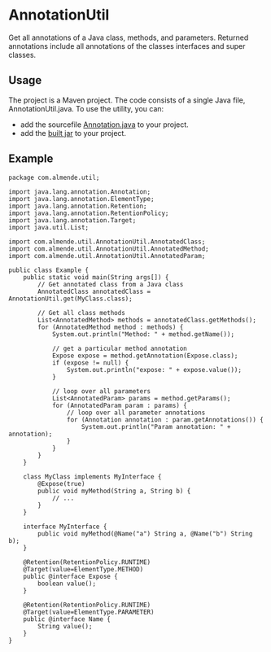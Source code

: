 AnnotationUtil
==============

Get all annotations of a Java class, methods, and parameters. Returned 
annotations include all annotations of the classes interfaces and super classes.

## Usage

The project is a Maven project. The code consists of a single Java file, 
AnnotationUtil.java. To use the utility, you can:

- add the sourcefile [Annotation.java](https://github.com/josdejong/annotationutil/blob/master/src/main/java/com/almende/util/AnnotationUtil.java) to your project.
- add the [built jar](https://github.com/josdejong/annotationutil/tree/master/target) to your project.


## Example

    package com.almende.util;

    import java.lang.annotation.Annotation;
    import java.lang.annotation.ElementType;
    import java.lang.annotation.Retention;
    import java.lang.annotation.RetentionPolicy;
    import java.lang.annotation.Target;
    import java.util.List;

    import com.almende.util.AnnotationUtil.AnnotatedClass;
    import com.almende.util.AnnotationUtil.AnnotatedMethod;
    import com.almende.util.AnnotationUtil.AnnotatedParam;

    public class Example {
	    public static void main(String args[]) {
		    // Get annotated class from a Java class
		    AnnotatedClass annotatedClass = AnnotationUtil.get(MyClass.class);
		
		    // Get all class methods
		    List<AnnotatedMethod> methods = annotatedClass.getMethods();
		    for (AnnotatedMethod method : methods) {
			    System.out.println("Method: " + method.getName());
			
			    // get a particular method annotation
			    Expose expose = method.getAnnotation(Expose.class);
			    if (expose != null) {
				    System.out.println("expose: " + expose.value());
			    }
			
			    // loop over all parameters
			    List<AnnotatedParam> params = method.getParams();
			    for (AnnotatedParam param : params) {
				    // loop over all parameter annotations
				    for (Annotation annotation : param.getAnnotations()) {
					    System.out.println("Param annotation: " + annotation);
				    }
			    }
		    }
	    }

	    class MyClass implements MyInterface {
		    @Expose(true)
		    public void myMethod(String a, String b) {
			    // ...
		    }
	    }

	    interface MyInterface {
		    public void myMethod(@Name("a") String a, @Name("b") String b);
	    }

	    @Retention(RetentionPolicy.RUNTIME)
	    @Target(value=ElementType.METHOD)
	    public @interface Expose {
		    boolean value();
	    }

	    @Retention(RetentionPolicy.RUNTIME)
	    @Target(value=ElementType.PARAMETER)
	    public @interface Name {
		    String value();
	    }
    }

